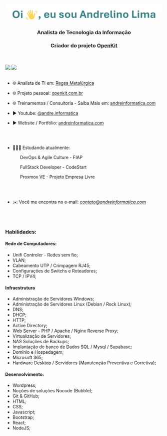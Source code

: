 <img src="titulo.png">
<h3 align="center">Analista de Tecnologia da Informação</h3>
<h3 align="center">Criador do projeto <a href="https://openkit.com.br">OpenKit</a></h3>
<br><br>

<div>
<img height="150em" src="https://github-readme-stats.vercel.app/api?username=andrelinooficial&show_icons=true&theme=radical"/>
<img height="150em"src="https://github-readme-stats.vercel.app/api/top-langs/?username=andrelinooficial&hide_progress=true&theme=radical"/>
</div>

<br>

- 🌐 Analista de TI em: [Regsa Metalúrgica](https://www.regsa.com.br)

- 🌐 Projeto pessoal: [openkit.com.br](https://openkit.com.br)

- 🌐 Treinamentos / Consultoria - Saiba Mais em: [andreinformatica.com](https://#)

- ▶️ Youtube: [@andre.informatica](https://www.youtube.com/@andre.informatica)

- ▶️ Website / Portfólio: [andreinformatica.com](https://www.andreinformatica.com)

<br><br>
- 🙇🏽‍♂️ Estudando atualmente:
<ul>
           <ol></ol>
            <ol>DevOps & Agile Culture - FIAP</ol>
            <ol>FullStack Developer - CodeStart</ol>
            <ol>Proxmox VE - Projeto Empresa Livre<br> </ol>
</ul>


<br><br>

- ✉️ Você me encontra no e-mail: *contato@andreinformatica.com*


<p align="left">
</p>
<br><br>
<h3 align="left">Habilidades:</h3>

<h4 align="left">Rede de Computadores:</h4>

- Unifi Controler - Redes sem fio;
- VLAN;
- Cabeamento UTP / Crimpagem RJ45;
- Configurações de Switchs e Roteadores;
- TCP / IPV4;



<h4 align="left">Infraestrutura</h4>

- Administração de Servidores Windows;
- Administração de Servidores Linux (Debian / Rock Linux);
- DNS;
- DHCP;
- HTTP;
- Active Directory;
- Web Server - PHP / Apache / Nginx Reverse Proxy;
- Virtualização de Servidores;
- NAS Soluções de Backups;
- Implantação de banco de Dados SQL / Mysql / Supabase;
- Domínio e Hospedagem;
- Microsoft 365;
- Hardware Desktop / Servidores (Manutenção Preventiva e Corretiva);


<h4 align="left">Desenvolvimento:</h4>

- Wordpress;
- Noções de soluções Nocode (Bubble);
- Git & GitHub;
- HTML;
- CSS;
- Javascript;
- Bootstrap;
- React;
- NodeJS;
